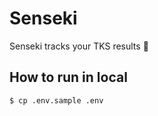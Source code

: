 # Senseki

Senseki tracks your TKS results :memo:

## How to run in local

```
$ cp .env.sample .env
```
